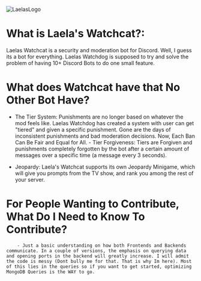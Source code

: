 ![LaelasLogo](https://i.imgur.com/Bx9c2YJ.png)
# What is Laela's Watchcat?:
Laelas Watchcat is a security and moderation bot for Discord. Well, I guess its a bot for everything. Laelas Watchdog is supposed to try and solve the problem of having 10+ Discord Bots to do one small feature.

# What does Watchcat have that No Other Bot Have?
- The Tier System: Punishments are no longer based on whatever the mod feels like. Laelas Watchdog has created a system with user can get "tiered" and given a specific punishment. Gone are the days of inconsistent punishments and bad moderation decisions. Now, Each Ban Can Be Fair and Equal for All.
        - Tier Forgiveness: Tiers are Forgiven and punishments completely forgotten by the bot after a certain amount of messages over a specific time (a message every 3 seconds).

- Jeopardy: Laela's Watchcat supports its own Jeopardy Minigame, which will give you prompts from the TV show, and rank you among the rest of your server.

# For People Wanting to Contribute, What Do I Need to Know To Contribute?
        - Just a basic understanding on how both Frontends and Backends communicate. In a couple of versions, the emphasis on querying data and opening ports in the backend will greatly increase. I will admit the code is messy (Dont bully me for that. That is why Im here). Most of this lies in the queries so if you want to get started, optimizing MongoDB Queries is the WAY to go.
